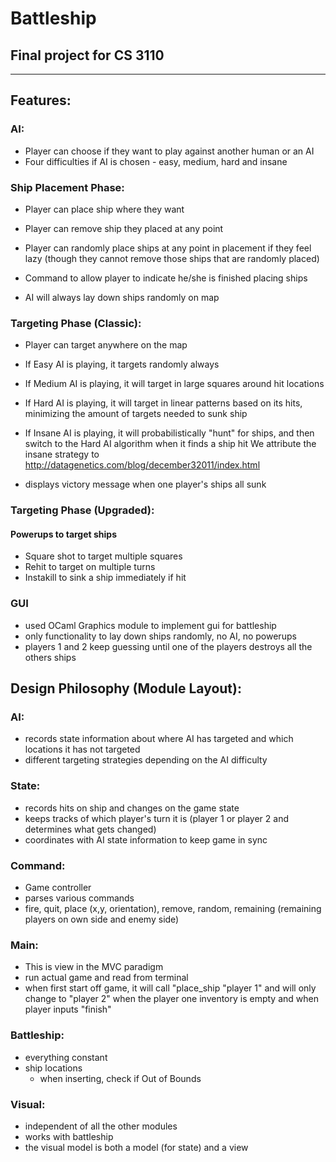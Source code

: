 # Battleship
## Final project for CS 3110

---

## Features:

### AI:
- Player can choose if they want to play against another human or an AI
- Four difficulties if AI is chosen - easy, medium, hard and insane

### Ship Placement Phase:
- Player can place ship where they want
- Player can remove ship they placed at any point
- Player can randomly place ships at any point in placement if they feel lazy 
   (though they cannot remove those ships that are randomly placed)
- Command to allow player to indicate he/she is finished placing ships

- AI will always lay down ships randomly on map

### Targeting Phase (Classic):
- Player can target anywhere on the map

- If Easy AI is playing, it targets randomly always
- If Medium AI is playing, it will target in large squares around hit locations
- If Hard AI is playing, it will target in linear patterns based on its hits,
   minimizing the amount of targets needed to sunk ship
- If Insane AI is playing, it will probabilistically "hunt" for ships,
   and then switch to the Hard AI algorithm when it finds a ship hit
   We attribute the insane strategy to http://datagenetics.com/blog/december32011/index.html

- displays victory message when one player's ships all sunk

### Targeting Phase (Upgraded):
#### Powerups to target ships
- Square shot to target multiple squares
- Rehit to target on multiple turns
- Instakill to sink a ship immediately if hit

### GUI
- used OCaml Graphics module to implement gui for battleship
- only functionality to lay down ships randomly, no AI, no powerups
- players 1 and 2 keep guessing until one of the players destroys all the others ships

## Design Philosophy (Module Layout):

### AI:
- records state information about where AI has targeted and which locations it has not targeted
- different targeting strategies depending on the AI difficulty

### State:
- records hits on ship and changes on the game state
- keeps tracks of which player's turn it is (player 1 or player 2 and determines what gets changed)
- coordinates with AI state information to keep game in sync

### Command:
- Game controller
- parses various commands
- fire, quit, place (x,y, orientation), remove, random, remaining (remaining players on own side and enemy side)

### Main:
- This is view in the MVC paradigm
- run actual game and read from terminal
- when first start off game, it will call "place_ship "player 1" and will only change to "player 2" when the player one inventory is empty and when player inputs "finish"

### Battleship:
- everything constant
- ship locations
   - when inserting, check if Out of Bounds

### Visual: 
- independent of all the other modules
- works with battleship
- the visual model is both a model (for state) and a view


